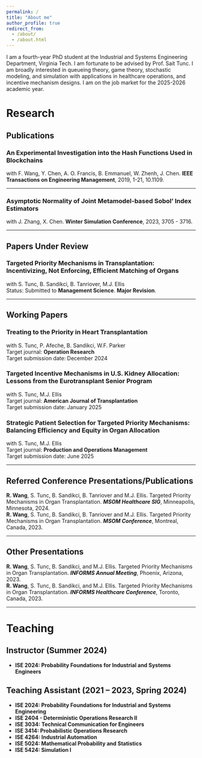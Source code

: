 ```yaml
---
permalink: /
title: "About me"
author_profile: true
redirect_from: 
  - /about/
  - /about.html
---
```


I am a fourth-year PhD student at the Industrial and Systems Engineering Department, Virginia Tech. I am fortunate to be advised by Prof. Sait Tunc. I am broadly interested in queueing theory, game theory, stochastic modeling, and simulation with applications in healthcare operations, and incentive mechanism designs. I am on the job market for the 2025-2026 academic year. 

# Research

## Publications

### An Experimental Investigation into the Hash Functions Used in Blockchains  
with F. Wang, Y. Chen, A. O. Francis, B. Emmanuel, W. Zhenh, J. Chen. **IEEE Transactions on Engineering Management**, 2019, 1-21, 10.1109. 

---

### Asymptotic Normality of Joint Metamodel-based Sobol’ Index Estimators  
with J. Zhang, X. Chen. **Winter Simulation Conference**, 2023, 3705 - 3716.

---

## Papers Under Review

### Targeted Priority Mechanisms in Transplantation: Incentivizing, Not Enforcing, Efficient Matching of Organs  
with S. Tunc, B. Sandikci, B. Tanriover, M.J. Ellis  
Status: Submitted to **Management Science**. **Major Revision**.  

---

## Working Papers

### Treating to the Priority in Heart Transplantation  
with S. Tunc, P. Afeche, B. Sandikci, W.F. Parker  
Target journal: **Operation Research**  
Target submission date: December 2024  

### Targeted Incentive Mechanisms in U.S. Kidney Allocation: Lessons from the Eurotransplant Senior Program  
with S. Tunc, M.J. Ellis  
Target journal: **American Journal of Transplantation**  
Target submission date: January 2025  

### Strategic Patient Selection for Targeted Priority Mechanisms: Balancing Efficiency and Equity in Organ Allocation  
with S. Tunc, M.J. Ellis  
Target journal: **Production and Operations Management**  
Target submission date: June 2025  
 
---

## Referred Conference Presentations/Publications

**R. Wang**, S. Tunc, B. Sandikci, B. Tanriover and M.J. Ellis. Targeted Priority Mechanisms in Organ Transplantation. ***MSOM Healthcare SIG***, Minneapolis, Minnesota, 2024.  
**R. Wang**, S. Tunc, B. Sandikci, B. Tanriover and M.J. Ellis. Targeted Priority Mechanisms in Organ Transplantation. ***MSOM Conference***, Montreal, Canada, 2023.  

---

## Other Presentations  

**R. Wang**, S. Tunc, B. Sandikci, and M.J. Ellis. Targeted Priority Mechanisms in Organ Transplantation. ***INFORMS Annual Meeting***, Phoenix, Arizona, 2023.  
**R. Wang**, S. Tunc, B. Sandikci, and M.J. Ellis. Targeted Priority Mechanisms in Organ Transplantation. ***INFORMS Healthcare Conference***, Toronto, Canada, 2023.  

---

# Teaching  

## Instructor (Summer 2024)  

- **ISE 2024: Probability Foundations for Industrial and Systems Engineers**  

## Teaching Assistant (2021 – 2023, Spring 2024)  

- **ISE 2024: Probability Foundations for Industrial and Systems Engineering**  
- **ISE 2404 - Deterministic Operations Research II**  
- **ISE 3034: Technical Communication for Engineers**  
- **ISE 3414: Probabilistic Operations Research**  
- **ISE 4264: Industrial Automation**  
- **ISE 5024: Mathematical Probability and Statistics**  
- **ISE 5424: Simulation I**
